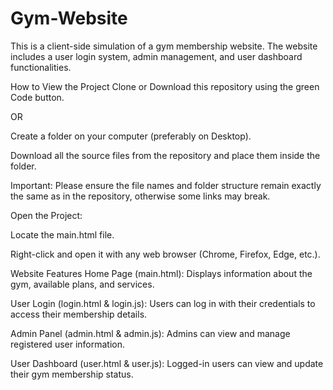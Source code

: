 # Gym-Website

This is a client-side simulation of a gym membership website.
The website includes a user login system, admin management, and user dashboard functionalities.

How to View the Project
Clone or Download this repository using the green Code button.

OR

Create a folder on your computer (preferably on Desktop).

Download all the source files from the repository and place them inside the folder.

Important:
Please ensure the file names and folder structure remain exactly the same as in the repository, otherwise some links may break.

Open the Project:

Locate the main.html file.

Right-click and open it with any web browser (Chrome, Firefox, Edge, etc.).

Website Features
Home Page (main.html):
Displays information about the gym, available plans, and services.

User Login (login.html & login.js):
Users can log in with their credentials to access their membership details.

Admin Panel (admin.html & admin.js):
Admins can view and manage registered user information.

User Dashboard (user.html & user.js):
Logged-in users can view and update their gym membership status.

